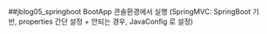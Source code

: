 ##jblog05_springboot 
 BootApp 콘솔환경에서 실행 (SpringMVC: SpringBoot 기반, properties 간단 설정 + 안되는 경우, JavaConfig 로 설정)
